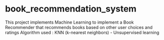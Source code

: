 # book_recommendation_system
This project implements Machine Learning to implement a Book Recommender that recommends books based on other user choices and ratings
Algorithm used : KNN (k-nearest neighbors) - Unsupervised learning

